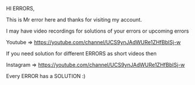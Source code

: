 HI ERRORS,

This is Mr error here and thanks for visiting my account.

I may have video recordings for solutions of your errors or upcoming errors 

Youtube    => https://youtube.com/channel/UCS9ynJAdWURe1ZHfBbISj-w

If you need solution for different ERRORS as short videos then 

Instagram => https://youtube.com/channel/UCS9ynJAdWURe1ZHfBbISj-w 

Every ERROR has a SOLUTION :)
